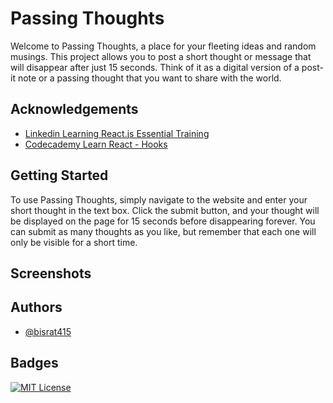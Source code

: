 
# Passing Thoughts

Welcome to Passing Thoughts, a place for your fleeting ideas and random musings. This project allows you to post a short thought or message that will disappear after just 15 seconds. Think of it as a digital version of a post-it note or a passing thought that you want to share with the world.


## Acknowledgements

 - [ Linkedin Learning React.js Essential Training ](https://www.linkedin.com/learning/react-js-essential-training)
 - [ Codecademy Learn React - Hooks](https://www.codecademy.com/learn/learn-react-hooks)


## Getting Started

To use Passing Thoughts, simply navigate to the website and enter your short thought in the text box. Click the submit button, and your thought will be displayed on the page for 15 seconds before disappearing forever. You can submit as many thoughts as you like, but remember that each one will only be visible for a short time.
## Screenshots




## Authors

- [@bisrat415](https://github.com/bisrat415)


## Badges

[![MIT License](https://img.shields.io/badge/License-MIT-green.svg)](https://choosealicense.com/licenses/mit/)



